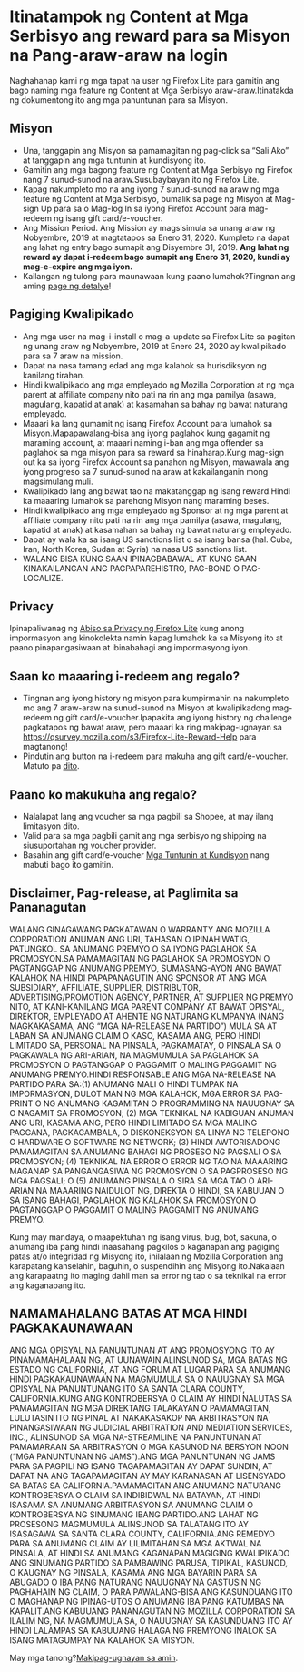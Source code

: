 # Itinatampok ng Content at Mga Serbisyo ang reward para sa Misyon na Pang-araw-araw na login
Naghahanap kami ng mga tapat na user ng Firefox Lite para gamitin ang bago naming mga feature ng Content at Mga Serbisyo araw-araw.Itinatakda ng dokumentong ito ang mga panuntunan para sa Misyon. 

## Misyon
* Una, tanggapin ang Misyon sa pamamagitan ng pag-click sa “Sali Ako” at tanggapin ang mga tuntunin at kundisyong ito. 
* Gamitin ang mga bagong feature ng Content at Mga Serbisyo ng Firefox nang 7 sunud-sunod na araw.Susubaybayan ito ng Firefox Lite. 
* Kapag nakumpleto mo na ang iyong 7 sunud-sunod na araw ng mga feature ng Content at Mga Serbisyo, bumalik sa page ng Misyon at Mag-sign Up para sa o Mag-log In sa iyong Firefox Account para mag-redeem ng isang gift card/e-voucher.
* Ang Mission Period. Ang Mission ay magsisimula sa unang araw ng Nobyembre, 2019 at magtatapos sa Enero 31, 2020. Kumpleto na dapat ang lahat ng entry bago sumapit ang Disyembre 31, 2019. **Ang lahat ng reward ay dapat i-redeem bago sumapit ang Enero 31, 2020, kundi ay mag-e-expire ang mga iyon.**
* Kailangan ng tulong para maunawaan kung paano lumahok?Tingnan ang aming [page ng detalye]( https://support.mozilla.org/kb/firefox-lite-reward-program)!

## Pagiging Kwalipikado
* Ang mga user na mag-i-install o mag-a-update sa Firefox Lite sa pagitan ng unang araw ng Nobyembre, 2019 at Enero 24, 2020 ay kwalipikado para sa 7 araw na mission.
* Dapat na nasa tamang edad ang mga kalahok sa hurisdiksyon ng kanilang tirahan. 
* Hindi kwalipikado ang mga empleyado ng Mozilla Corporation at ng mga parent at affiliate company nito pati na rin ang mga pamilya (asawa, magulang, kapatid at anak) at kasamahan sa bahay ng bawat naturang empleyado. 
* Maaari ka lang gumamit ng isang Firefox Account para lumahok sa Misyon.Mapapawalang-bisa ang iyong paglahok kung gagamit ng maraming account, at maaari naming i-ban ang mga offender sa paglahok sa mga misyon para sa reward sa hinaharap.Kung mag-sign out ka sa iyong Firefox Account sa panahon ng Misyon, mawawala ang iyong progreso sa 7 sunud-sunod na araw at kakailanganin mong magsimulang muli. 
* Kwalipikado lang ang bawat tao na makatanggap ng isang reward.Hindi ka maaaring lumahok sa parehong Misyon nang maraming beses. 
* Hindi kwalipikado ang mga empleyado ng Sponsor at ng mga parent at affiliate company nito pati na rin ang mga pamilya (asawa, magulang, kapatid at anak) at kasamahan sa bahay ng bawat naturang empleyado. 
* Dapat ay wala ka sa isang US sanctions list o sa isang bansa (hal. Cuba, Iran, North Korea, Sudan at Syria) na nasa US sanctions list.
* WALANG BISA KUNG SAAN IPINAGBABAWAL AT KUNG SAAN KINAKAILANGAN ANG PAGPAPAREHISTRO, PAG-BOND O PAG-LOCALIZE.

## Privacy
Ipinapaliwanag ng [Abiso sa Privacy ng Firefox Lite](https://www.mozilla.org/privacy/firefox-lite/) kung anong impormasyon ang kinokolekta namin kapag lumahok ka sa Misyong ito at paano pinapangasiwaan at ibinabahagi ang impormasyong iyon. 

## Saan ko maaaring i-redeem ang regalo?
* Tingnan ang iyong history ng misyon para kumpirmahin na nakumpleto mo ang 7 araw-araw na sunud-sunod na Misyon at kwalipikadong mag-redeem ng gift card/e-voucher.Ipapakita ang iyong history ng challenge pagkatapos ng bawat araw, pero maaari ka ring makipag-ugnayan sa https://qsurvey.mozilla.com/s3/Firefox-Lite-Reward-Help para magtanong!
* Pindutin ang button na i-redeem para makuha ang gift card/e-voucher. Matuto pa [dito]( https://support.mozilla.org/kb/firefox-lite-reward-program).

## Paano ko makukuha ang regalo?
* Nalalapat lang ang voucher sa mga pagbili sa Shopee, at may ilang limitasyon dito.
* Valid para sa mga pagbili gamit ang mga serbisyo ng shipping na siusuportahan ng voucher provider.
* Basahin ang gift card/e-voucher [Mga Tuntunin at Kundisyon](https://shopee.co.id/events3/code/249735221/?utm_source=Mozilla&utm_medium=Mozilla&utm_campaign=VoucherMozilla) nang mabuti bago ito gamitin.

## Disclaimer, Pag-release, at Paglimita sa Pananagutan
WALANG GINAGAWANG PAGKATAWAN O WARRANTY ANG MOZILLA CORPORATION ANUMAN ANG URI, TAHASAN O IPINAHIWATIG, PATUNGKOL SA ANUMANG PREMYO O SA IYONG PAGLAHOK SA PROMOSYON.SA PAMAMAGITAN NG PAGLAHOK SA PROMOSYON O PAGTANGGAP NG ANUMANG PREMYO, SUMASANG-AYON ANG BAWAT KALAHOK NA HINDI PAPAPANAGUTIN ANG SPONSOR AT ANG MGA SUBSIDIARY, AFFILIATE, SUPPLIER, DISTRIBUTOR, ADVERTISING/PROMOTION AGENCY, PARTNER, AT SUPPLIER NG PREMYO NITO, AT KANI-KANILANG MGA PARENT COMPANY AT BAWAT OPISYAL, DIREKTOR, EMPLEYADO AT AHENTE NG NATURANG KUMPANYA (NANG MAGKAKASAMA, ANG “MGA NA-RELEASE NA PARTIDO”) MULA SA AT LABAN SA ANUMANG CLAIM O KASO, KASAMA ANG, PERO HINDI LIMITADO SA, PERSONAL NA PINSALA, PAGKAMATAY, O PINSALA SA O PAGKAWALA NG ARI-ARIAN, NA MAGMUMULA SA PAGLAHOK SA PROMOSYON O PAGTANGGAP O PAGGAMIT O MALING PAGGAMIT NG ANUMANG PREMYO.HINDI RESPONSABLE ANG MGA NA-RELEASE NA PARTIDO PARA SA:(1) ANUMANG MALI O HINDI TUMPAK NA IMPORMASYON, DULOT MAN NG MGA KALAHOK, MGA ERROR SA PAG-PRINT O NG ANUMANG KAGAMITAN O PROGRAMMING NA NAUUGNAY SA O NAGAMIT SA PROMOSYON; (2) MGA TEKNIKAL NA KABIGUAN ANUMAN ANG URI, KASAMA ANG, PERO HINDI LIMITADO SA MGA MALING PAGGANA, PAGKAGAMBALA, O DISKONEKSYON SA LINYA NG TELEPONO O HARDWARE O SOFTWARE NG NETWORK; (3) HINDI AWTORISADONG PAMAMAGITAN SA ANUMANG BAHAGI NG PROSESO NG PAGSALI O SA PROMOSYON; (4) TEKNIKAL NA ERROR O ERROR NG TAO NA MAAARING MAGANAP SA PANGANGASIWA NG PROMOSYON O SA PAGPROSESO NG MGA PAGSALI; O (5) ANUMANG PINSALA O SIRA SA MGA TAO O ARI-ARIAN NA MAAARING NAIDULOT NG, DIREKTA O HINDI, SA KABUUAN O SA ISANG BAHAGI, PAGLAHOK NG KALAHOK SA PROMOSYON O PAGTANGGAP O PAGGAMIT O MALING PAGGAMIT NG ANUMANG PREMYO.

Kung may mandaya, o maapektuhan ng isang virus, bug, bot, sakuna, o anumang iba pang hindi inaasahang pagkilos o kaganapan ang pagiging patas at/o integridad ng Misyong ito, inilalaan ng Mozilla Corporation ang karapatang kanselahin, baguhin, o suspendihin ang Misyong ito.Nakalaan ang karapaatng ito maging dahil man sa error ng tao o sa teknikal na error ang kaganapang ito. 

## NAMAMAHALANG BATAS AT MGA HINDI PAGKAKAUNAWAAN

ANG MGA OPISYAL NA PANUNTUNAN AT ANG PROMOSYONG ITO AY PINAMAMAHALAAN NG, AT UUNAWAIN ALINSUNOD SA, MGA BATAS NG ESTADO NG CALIFORNIA, AT ANG FORUM AT LUGAR PARA SA ANUMANG HINDI PAGKAKAUNAWAAN NA MAGMUMULA SA O NAUUGNAY SA MGA OPISYAL NA PANUNTUNANG ITO SA SANTA CLARA COUNTY, CALIFORNIA.KUNG ANG KONTROBERSYA O CLAIM AY HINDI NALUTAS SA PAMAMAGITAN NG MGA DIREKTANG TALAKAYAN O PAMAMAGITAN, LULUTASIN ITO NG PINAL AT NAKAKASAKOP NA ARBITRASYON NA PINANGASIWAAN NG JUDICIAL ARBITRATION AND MEDIATION SERVICES, INC., ALINSUNOD SA MGA NA-STREAMLINE NA PANUNTUNAN AT PAMAMARAAN SA ARBITRASYON O MGA KASUNOD NA BERSYON NOON (“MGA PANUNTUNAN NG JAMS”).ANG MGA PANUNTUNAN NG JAMS PARA SA PAGPILI NG ISANG TAGAPAMAGITAN AY DAPAT SUNDIN, AT DAPAT NA ANG TAGAPAMAGITAN AY MAY KARANASAN AT LISENSYADO SA BATAS SA CALIFORNIA.PAMAMAGITAN ANG ANUMANG NATURANG KONTROBERSYA O CLAIM SA INDIBIDWAL NA BATAYAN, AT HINDI ISASAMA SA ANUMANG ARBITRASYON SA ANUMANG CLAIM O KONTROBERSYA NG SINUMANG IBANG PARTIDO.ANG LAHAT NG PROSESONG MAGMUMULA ALINSUNOD SA TALATANG ITO AY ISASAGAWA SA SANTA CLARA COUNTY, CALIFORNIA.ANG REMEDYO PARA SA ANUMANG CLAIM AY LILIMITAHAN SA MGA AKTWAL NA PINSALA, AT HINDI SA ANUMANG KAGANAPAN MAGIGING KWALIPIKADO ANG SINUMANG PARTIDO SA PAMBAWING PARUSA, TIPIKAL, KASUNOD, O KAUGNAY NG PINSALA, KASAMA ANG MGA BAYARIN PARA SA ABUGADO O IBA PANG NATURANG NAUUGNAY NA GASTUSIN NG PAGHAHAIN NG CLAIM, O PARA PAWALANG-BISA ANG KASUNDUANG ITO O MAGHANAP NG IPINAG-UTOS O ANUMANG IBA PANG KATUMBAS NA KAPALIT.ANG KABUUANG PANANAGUTAN NG MOZILLA CORPORATION SA ILALIM NG, NA MAGMUMULA SA, O NAUUGNAY SA KASUNDUANG ITO AY HINDI LALAMPAS SA KABUUANG HALAGA NG PREMYONG INALOK SA ISANG MATAGUMPAY NA KALAHOK SA MISYON. 

May mga tanong?[Makipag-ugnayan sa amin]( https://qsurvey.mozilla.com/s3/Firefox-Lite-Reward-Help).
